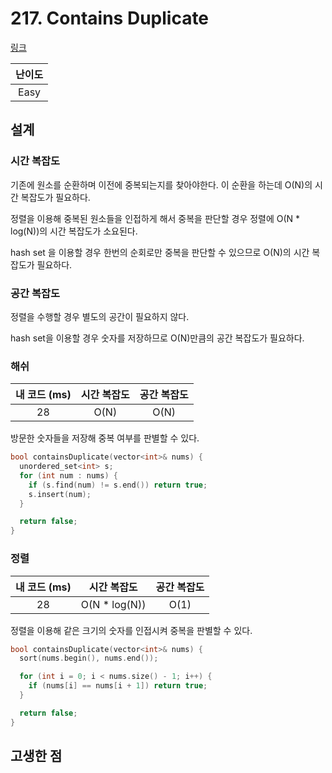 # 217. Contains Duplicate

[링크](https://leetcode.com/problems/contains-duplicate/)

| 난이도 |
| :----: |
|  Easy  |

## 설계

### 시간 복잡도

기존에 원소를 순환하며 이전에 중복되는지를 찾아야한다. 이 순환을 하는데 O(N)의 시간 복잡도가 필요하다.

정렬을 이용해 중복된 원소들을 인접하게 해서 중복을 판단할 경우 정렬에 O(N \* log(N))의 시간 복잡도가 소요된다.

hash set 을 이용할 경우 한번의 순회로만 중복을 판단할 수 있으므로 O(N)의 시간 복잡도가 필요하다.

### 공간 복잡도

정렬을 수행할 경우 별도의 공간이 필요하지 않다.

hash set을 이용할 경우 숫자를 저장하므로 O(N)만큼의 공간 복잡도가 필요하다.

### 해쉬

| 내 코드 (ms) | 시간 복잡도 | 공간 복잡도 |
| :----------: | :---------: | :---------: |
|      28      |    O(N)     |    O(N)     |

방문한 숫자들을 저장해 중복 여부를 판별할 수 있다.

```cpp
bool containsDuplicate(vector<int>& nums) {
  unordered_set<int> s;
  for (int num : nums) {
    if (s.find(num) != s.end()) return true;
    s.insert(num);
  }

  return false;
}
```

### 정렬

| 내 코드 (ms) |  시간 복잡도   | 공간 복잡도 |
| :----------: | :------------: | :---------: |
|      28      | O(N \* log(N)) |    O(1)     |

정렬을 이용해 같은 크기의 숫자를 인접시켜 중복을 판별할 수 있다.

```cpp
bool containsDuplicate(vector<int>& nums) {
  sort(nums.begin(), nums.end());

  for (int i = 0; i < nums.size() - 1; i++) {
    if (nums[i] == nums[i + 1]) return true;
  }

  return false;
}
```

## 고생한 점
